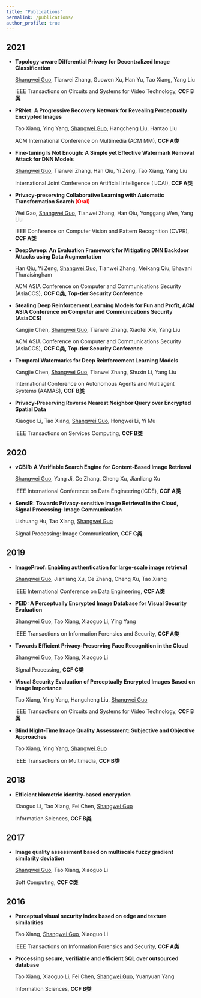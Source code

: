 ```yaml
---
title: "Publications"
permalink: /publications/
author_profile: true
---
```


## 2021

* **Topology-aware Differential Privacy for Decentralized Image Classification**

  <u>Shangwei Guo</u>, Tianwei Zhang, Guowen Xu, Han Yu, Tao Xiang, Yang Liu

  IEEE Transactions on Circuits and Systems for Video Technology,  **CCF B类**

* **PRNet: A Progressive Recovery Network for Revealing Perceptually Encrypted Images**

  Tao Xiang, Ying Yang, <u>Shangwei Guo</u>, Hangcheng Liu, Hantao Liu

  ACM International Conference on Multimedia (ACM MM),  **CCF A类**

* **Fine-tuning Is Not Enough: A Simple yet Effective Watermark Removal Attack for DNN Models**

  <u>Shangwei Guo</u>, Tianwei Zhang, Han Qiu, Yi Zeng, Tao Xiang, Yang Liu

  International Joint Conference on Artificial Intelligence (IJCAI),  **CCF A类**

* **Privacy-preserving Collaborative Learning with Automatic Transformation Search<font  color=red > (Oral)</font>**

  Wei Gao, <u>Shangwei Guo</u>, Tianwei Zhang, Han Qiu, Yonggang Wen, Yang Liu

  IEEE Conference on Computer Vision and Pattern Recognition (CVPR),  **CCF A类**

* **DeepSweep: An Evaluation Framework for Mitigating DNN Backdoor Attacks using Data Augmentation**

  Han Qiu, Yi Zeng, <u>Shangwei Guo</u>, Tianwei Zhang, Meikang Qiu, Bhavani Thuraisingham

  ACM ASIA Conference on Computer and Communications Security (AsiaCCS),  **CCF C类, Top-tier Security Conference**

* **Stealing Deep Reinforcement Learning Models for Fun and Profit, ACM ASIA  Conference on Computer and Communications Security (AsiaCCS)**

  Kangjie Chen, <u>Shangwei Guo</u>, Tianwei Zhang, Xiaofei Xie, Yang Liu

  ACM ASIA Conference on Computer and Communications Security (AsiaCCS),  **CCF C类, Top-tier Security Conference**

* **Temporal Watermarks for Deep Reinforcement Learning Models**

  Kangjie Chen, <u>Shangwei Guo</u>, Tianwei Zhang, Shuxin Li, Yang Liu

  International Conference on Autonomous Agents and Multiagent Systems (AAMAS),  **CCF B类**

* **Privacy-Preserving Reverse Nearest Neighbor Query over Encrypted Spatial Data**

  Xiaoguo Li, Tao Xiang,  <u>Shangwei Guo</u>, Hongwei Li, Yi Mu

  IEEE Transactions on Services Computing,  **CCF B类**

## 2020

* **vCBIR: A Verifiable Search Engine for Content-Based Image Retrieval**

  <u>Shangwei Guo</u>, Yang Ji, Ce Zhang, Cheng Xu, Jianliang Xu     

  IEEE International Conference on Data Engineering(ICDE),  **CCF A类**
  
* **SensIR: Towards Privacy-sensitive Image Retrieval in the Cloud, Signal Processing: Image Communication**

  Lishuang Hu, Tao Xiang, <u>Shangwei Guo</u>

  Signal Processing: Image Communication,  **CCF C类**

## 2019

* **ImageProof: Enabling authentication for large-scale image retrieval**

  <u>Shangwei Guo</u>, Jianliang Xu, Ce Zhang, Cheng Xu, Tao Xiang      

  IEEE International Conference on Data Engineering,  **CCF A类**

* **PEID: A Perceptually Encrypted Image Database for Visual Security Evaluation**

  <u>Shangwei Guo</u>, Tao Xiang, Xiaoguo Li, Ying Yang

  IEEE Transactions on Information Forensics and Security,   **CCF A类**

* **Towards Efficient Privacy-Preserving Face Recognition in the Cloud**

  <u>Shangwei Guo</u>, Tao Xiang, Xiaoguo Li 

  Signal Processing,  **CCF C类**

* **Visual Security Evaluation of Perceptually Encrypted Images Based on Image Importance**

  Tao Xiang, Ying Yang, Hangcheng Liu, <u>Shangwei Guo</u>

  IEEE Transactions on Circuits and Systems for Video Technology,  **CCF B类**

* **Blind Night-Time Image Quality Assessment: Subjective and Objective Approaches**

  Tao Xiang, Ying Yang, <u>Shangwei Guo</u> 

  IEEE Transactions on Multimedia,  **CCF B类**

## 2018

* **Efficient biometric identity-based encryption**

  Xiaoguo Li, Tao Xiang, Fei Chen, <u>Shangwei Guo</u>

  Information Sciences,  **CCF B类**

## 2017

* **Image quality assessment based on multiscale fuzzy gradient similarity deviation**

  <u>Shangwei Guo</u>, Tao Xiang, Xiaoguo Li      

  Soft Computing,  **CCF C类**


## 2016

* **Perceptual visual security index based on edge and texture similarities**

  Tao Xiang, <u>Shangwei Guo</u>, Xiaoguo Li      

  IEEE Transactions on Information Forensics and Security, **CCF A类**

* **Processing secure, verifiable and efficient SQL over outsourced database**

  Tao Xiang, Xiaoguo Li, Fei Chen, <u>Shangwei Guo</u>, Yuanyuan Yang      

  Information Sciences,  **CCF B类**
